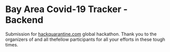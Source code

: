 # Bay Area Covid-19 Tracker - Backend

Submission for [hackquarantine.com](https://hackquarantine.com/) global hackathon. Thank you to the organizers of and all thefellow participants for all your efforts in these tough times.